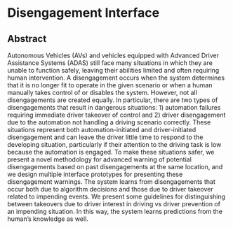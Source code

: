# Disengagement Interface

## Abstract

Autonomous Vehicles (AVs) and vehicles equipped with Advanced Driver Assistance Systems (ADAS) still face many situations in which they are unable to function safely, leaving their abilities limited and often requiring human intervention. A disengagement occurs when the system determines that it is no longer fit to operate in the given scenario or when a human manually takes control of or disables the system. However, not all disengagements are created equally. In particular, there are two types of disengagements that result in dangerous situations: 1) automation failures requiring immediate driver takeover of control and 2) driver disengagement due to the automation not handling a driving scenario correctly. These situations represent both automation-initiated and driver-initiated disengagement and can leave the driver little time to respond to the developing situation, particularly if their attention to the driving task is low because the automation is engaged. To make these situations safer, we present a novel methodology for advanced warning of potential disengagements based on past disengagements at the same location, and we design multiple interface prototypes for presenting these disengagement warnings. The system learns from disengagements that occur both due to algorithm decisions and those due to driver takeover related to impending events. We present some guidelines for distinguishing between takeovers due to driver interest in driving vs driver prevention of an impending situation. In this way, the system learns predictions from the human’s knowledge as well.
